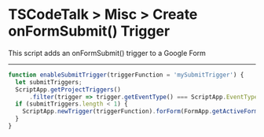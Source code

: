 # TSCodeTalk > Misc > Create onFormSubmit() Trigger


This script adds an onFormSubmit() trigger to a Google Form

---

```javascript
function enableSubmitTrigger(triggerFunction = 'mySubmitTrigger') {
  let submitTriggers;
  ScriptApp.getProjectTriggers()
      .filter(trigger => trigger.getEventType() === ScriptApp.EventType.ON_FORM_SUBMIT && trigger.getHandlerFunction() === triggerFunction);   
  if (submitTriggers.length < 1) {
    ScriptApp.newTrigger(triggerFunction).forForm(FormApp.getActiveForm()).onFormSubmit().create();
  }  
}
```
